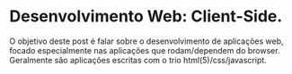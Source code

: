 # Desenvolvimento Web: Client-Side.

O objetivo deste post é falar sobre o desenvolvimento de aplicações web, focado especialmente nas aplicações que rodam/dependem do browser. Geralmente são aplicações escritas com o trio html(5)/css/javascript.
